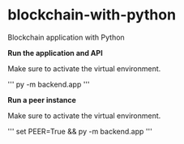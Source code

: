 # blockchain-with-python
Blockchain application with Python

**Run the application and API**

Make sure to activate the virtual environment.

'''
py -m backend.app
'''

**Run a peer instance**

Make sure to activate the virtual environment.

'''
set PEER=True && py -m backend.app
'''